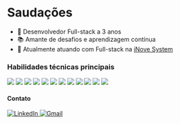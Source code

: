 # Saudações
- 🚀 Desenvolvedor Full-stack a 3 anos
- 📚 Amante de desafios e aprendizagem contínua
- 💼 Atualmente atuando com Full-stack na <a target="_blank" href="https://www.inovesystem.com/">iNove System</a>

### Habilidades técnicas principais
<div>
   <img src="https://img.shields.io/static/v1?label=&message=JavaScript&color=0d1117&style=for-the-badge&logo=JavaScript"/>
   <img src="https://img.shields.io/static/v1?label=&message=TypeScript&color=0d1117&style=for-the-badge&logo=TypeScript"/>
   <img src="https://img.shields.io/static/v1?label=&message=React&color=0d1117&style=for-the-badge&logo=React"/>
   <img src="https://img.shields.io/static/v1?label=&message=Node JS&color=0d1117&style=for-the-badge&logo=nodedotjs"/>
   <img src="https://img.shields.io/static/v1?label=&message=Next.js&color=0d1117&style=for-the-badge&logo=Next.js"/>
   <img src="https://img.shields.io/static/v1?label=&message=SQL&color=0d1117&style=for-the-badge&logo=sqlite"/>
   <img src="https://img.shields.io/static/v1?label=&message=Express&color=0d1117&style=for-the-badge&logo=express"/>
   <img src="https://img.shields.io/static/v1?label=&message=Fastify&color=0d1117&style=for-the-badge&logo=fastify"/>
   <img src="https://img.shields.io/static/v1?label=&message=Prisma&color=0d1117&style=for-the-badge&logo=prisma"/>
   <img src="https://img.shields.io/static/v1?label=&message=Docker&color=0d1117&style=for-the-badge&logo=docker"/>
   <img src="https://img.shields.io/static/v1?label=&message=Nest JS&color=0d1117&style=for-the-badge&logo=nestjs"/>
   <img src="https://img.shields.io/static/v1?label=&message=React Native&color=0d1117&style=for-the-badge&logo=React"/>
</div>

#### Contato
<a href="https://www.linkedin.com/in/willian-igor-santos/" target="_blank" title="LinkedIn">
  <img src="https://img.shields.io/badge/LinkedIn-%23181717.svg?style=for-the-badge&logo=LinkedIn&logoColor=white&color=0A66C2" alt="LinkedIn" />
</a>

<a href="mailto:willianigordeveloper@gmail.com" target="_blank" title="Gmail">
  <img src="https://img.shields.io/badge/Email-%23181717.svg?style=for-the-badge&logo=Gmail&logoColor=white&color=EA4335" alt="Gmail" />
</a>
